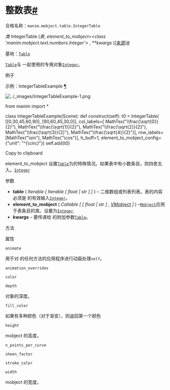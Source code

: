 # 整数表[#](#integertable "此标题的固定链接")

合格名称：`manim.mobject.table.IntegerTable`

_类_ IntegerTable (_表_, _element_to_mobject=<class 'manim.mobject.text.numbers.Integer'>_ , _\*\*kwargs_ )[\[来源\]](../_modules/manim/mobject/table.html#IntegerTable)[#](#manim.mobject.table.IntegerTable "此定义的固定链接")

基地：[`Table`](manim.mobject.table.Table.html#manim.mobject.table.Table "manim.mobject.table.Table")

[`Table`](manim.mobject.table.Table.html#manim.mobject.table.Table "manim.mobject.table.Table")与 一起使用的专用对象[`Integer`](manim.mobject.text.numbers.Integer.html#manim.mobject.text.numbers.Integer "manim.mobject.text.numbers.Integer")。

例子

示例：IntegerTableExample [¶](#integertableexample)

![../_images/IntegerTableExample-1.png](../_images/IntegerTableExample-1.png)

from manim import \*

class IntegerTableExample(Scene):
def construct(self):
t0 = IntegerTable(
\[\[0,30,45,60,90\],
\[90,60,45,30,0\]\],
col_labels=\[
MathTex("\\\frac{\\sqrt{0}}{2}"),
MathTex("\\\frac{\\sqrt{1}}{2}"),
MathTex("\\\frac{\\sqrt{2}}{2}"),
MathTex("\\\frac{\\sqrt{3}}{2}"),
MathTex("\\\frac{\\sqrt{4}}{2}")\],
row_labels=\[MathTex("\\sin"), MathTex("\\cos")\],
h_buff=1,
element_to_mobject_config={"unit": "^{\\circ}"})
self.add(t0)

Copy to clipboard

element_to_mobject 设置[`Table`](manim.mobject.table.Table.html#manim.mobject.table.Table "manim.mobject.table.Table")为的特殊情况。如果表中有小数条目，则四舍五入。[`Integer`](manim.mobject.text.numbers.Integer.html#manim.mobject.text.numbers.Integer "manim.mobject.text.numbers.Integer")

参数

- **table** ( _Iterable_ _\[_ _Iterable_ _\[_ _float_ _|_ _str_ _\]_ _\]_ ) – 二维数组或列表列表。表的内容必须是 的有效输入[`Integer`](manim.mobject.text.numbers.Integer.html#manim.mobject.text.numbers.Integer "manim.mobject.text.numbers.Integer")。
- **element_to_mobject** ( _Callable_ _\[_ _\[_ _float_ _|_ _str_ _\]_ _,_ [_VMobject_](manim.mobject.types.vectorized_mobject.VMobject.html#manim.mobject.types.vectorized_mobject.VMobject "manim.mobject.types.vectorized_mobject.VMobject") _\]_ ) –[`Mobject`](manim.mobject.mobject.Mobject.html#manim.mobject.mobject.Mobject "manim.mobject.mobject.Mobject")应用于表条目的类。设置为[`Integer`](manim.mobject.text.numbers.Integer.html#manim.mobject.text.numbers.Integer "manim.mobject.text.numbers.Integer").
- **kwargs** – 要传递给 的附加参数[`Table`](manim.mobject.table.Table.html#manim.mobject.table.Table "manim.mobject.table.Table")。

方法

属性

`animate`

用于对 的任何方法的应用程序进行动画处理`self`。

`animation_overrides`

`color`

`depth`

对象的深度。

`fill_color`

如果有多种颜色（对于渐变），则返回第一个颜色

`height`

mobject 的高度。

`n_points_per_curve`

`sheen_factor`

`stroke_color`

`width`

mobject 的宽度。
